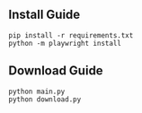 ## Install Guide
```
pip install -r requirements.txt
python -m playwright install
```

## Download Guide
```
python main.py
python download.py
```